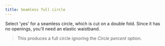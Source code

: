 ```yaml
---
title: Seamless full circle
---
```


Select 'yes' for a seamless circle, which is cut on a double fold. Since it has no openings, you'll need an elastic waistband.

> This produces a full circle ignoring the *Circle percent* option.